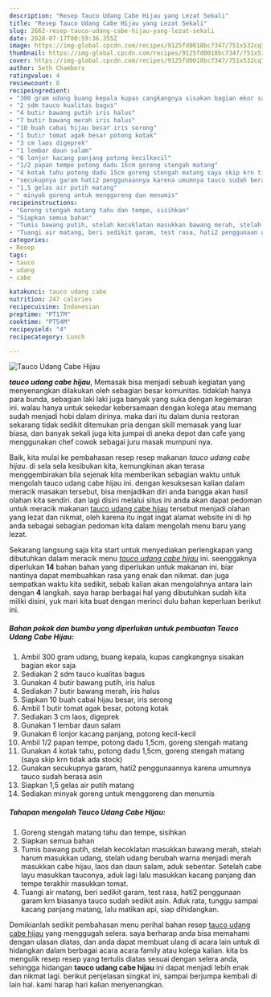 ```yaml
---
description: "Resep Tauco Udang Cabe Hijau yang Lezat Sekali"
title: "Resep Tauco Udang Cabe Hijau yang Lezat Sekali"
slug: 2662-resep-tauco-udang-cabe-hijau-yang-lezat-sekali
date: 2020-07-17T00:59:36.355Z
image: https://img-global.cpcdn.com/recipes/9125fd0018bc7347/751x532cq70/tauco-udang-cabe-hijau-foto-resep-utama.jpg
thumbnail: https://img-global.cpcdn.com/recipes/9125fd0018bc7347/751x532cq70/tauco-udang-cabe-hijau-foto-resep-utama.jpg
cover: https://img-global.cpcdn.com/recipes/9125fd0018bc7347/751x532cq70/tauco-udang-cabe-hijau-foto-resep-utama.jpg
author: Seth Chambers
ratingvalue: 4
reviewcount: 8
recipeingredient:
- "300 gram udang buang kepala kupas cangkangnya sisakan bagian ekor saja"
- "2 sdm tauco kualitas bagus"
- "4 butir bawang putih iris halus"
- "7 butir bawang merah iris halus"
- "10 buah cabai hijau besar iris serong"
- "1 butir tomat agak besar potong kotak"
- "3 cm laos digeprek"
- "1 lembar daun salam"
- "6 lonjor kacang panjang potong kecilkecil"
- "1/2 papan tempe potong dadu 15cm goreng stengah matang"
- "4 kotak tahu potong dadu 15cm goreng stengah matang saya skip krn tidak ada stock"
- "secukupnya garam hati2 penggunaannya karena umumnya tauco sudah berasa asin"
- "1,5 gelas air putih matang"
- " minyak goreng untuk menggoreng dan menumis"
recipeinstructions:
- "Goreng stengah matang tahu dan tempe, sisihkan"
- "Siapkan semua bahan"
- "Tumis bawang putih, stelah kecoklatan masukkan bawang merah, stelah harum masukkan udang, stelah udang berubah warna menjadi merah masukkan cabe hijau, laos dan daun salam, aduk sebentar. Setelah cabe layu masukkan tauconya, aduk lagi lalu masukkan kacang panjang dan tempe terakhir masukkan tomat."
- "Tuangi air matang, beri sedikit garam, test rasa, hati2 penggunaan garam krn biasanya tauco sudah sedikit asin. Aduk rata, tunggu sampai kacang panjang matang, lalu matikan api, siap dihidangkan."
categories:
- Resep
tags:
- tauco
- udang
- cabe

katakunci: tauco udang cabe 
nutrition: 247 calories
recipecuisine: Indonesian
preptime: "PT17M"
cooktime: "PT54M"
recipeyield: "4"
recipecategory: Lunch

---
```



![Tauco Udang Cabe Hijau](https://img-global.cpcdn.com/recipes/9125fd0018bc7347/751x532cq70/tauco-udang-cabe-hijau-foto-resep-utama.jpg)

<b><i>tauco udang cabe hijau</i></b>, Memasak bisa menjadi sebuah kegiatan yang menyenangkan dilakukan oleh sebagian besar komunitas. tidaklah hanya para bunda, sebagian laki laki juga banyak yang suka dengan kegemaran ini. walau hanya untuk sekedar kebersamaan dengan kolega atau memang sudah menjadi hobi dalam dirinya. maka dari itu dalam dunia restoran sekarang tidak sedikit ditemukan pria dengan skill memasak yang luar biasa, dan banyak sekali juga kita jumpai di aneka depot dan cafe yang menggunakan chef cowok sebagai juru masak mumpuni nya.



Baik, kita mulai ke pembahasan resep resep makanan <i>tauco udang cabe hijau</i>. di sela sela kesibukan kita, kemungkinan akan terasa menggembirakan bila sejenak kita memberikan sebagian waktu untuk mengolah tauco udang cabe hijau ini. dengan kesuksesan kalian dalam meracik masakan tersebut, bisa menjadikan diri anda bangga akan hasil olahan kita sendiri. dan lagi disini melalui situs ini anda akan dapat pedoman untuk meracik makanan <u>tauco udang cabe hijau</u> tersebut menjadi olahan yang lezat dan nikmat, oleh karena itu ingat ingat alamat website ini di hp anda sebagai sebagian pedoman kita dalam mengolah menu baru yang lezat.


Sekarang langsung saja kita start untuk menyediakan perlengkapan yang dibutuhkan dalam meracik menu <u><i>tauco udang cabe hijau</i></u> ini. seenggaknya diperlukan <b>14</b> bahan bahan yang diperlukan untuk makanan ini. biar nantinya dapat membuahkan rasa yang enak dan nikmat. dan juga sempatkan waktu kita sedikit, sebab kalian akan mengolahnya antara lain dengan <b>4</b> langkah. saya harap berbagai hal yang dibutuhkan sudah kita miliki disini, yuk mari kita buat dengan merinci dulu bahan keperluan berikut ini.

<!--inarticleads1-->

##### Bahan pokok dan bumbu yang diperlukan untuk pembuatan Tauco Udang Cabe Hijau:

1. Ambil 300 gram udang, buang kepala, kupas cangkangnya sisakan bagian ekor saja
1. Sediakan 2 sdm tauco kualitas bagus
1. Gunakan 4 butir bawang putih, iris halus
1. Sediakan 7 butir bawang merah, iris halus
1. Siapkan 10 buah cabai hijau besar, iris serong
1. Ambil 1 butir tomat agak besar, potong kotak
1. Sediakan 3 cm laos, digeprek
1. Gunakan 1 lembar daun salam
1. Gunakan 6 lonjor kacang panjang, potong kecil-kecil
1. Ambil 1/2 papan tempe, potong dadu 1,5cm, goreng stengah matang
1. Gunakan 4 kotak tahu, potong dadu 1,5cm, goreng stengah matang (saya skip krn tidak ada stock)
1. Gunakan secukupnya garam, hati2 penggunaannya karena umumnya tauco sudah berasa asin
1. Siapkan 1,5 gelas air putih matang
1. Sediakan  minyak goreng untuk menggoreng dan menumis




<!--inarticleads2-->

##### Tahapan mengolah Tauco Udang Cabe Hijau:

1. Goreng stengah matang tahu dan tempe, sisihkan
1. Siapkan semua bahan
1. Tumis bawang putih, stelah kecoklatan masukkan bawang merah, stelah harum masukkan udang, stelah udang berubah warna menjadi merah masukkan cabe hijau, laos dan daun salam, aduk sebentar. Setelah cabe layu masukkan tauconya, aduk lagi lalu masukkan kacang panjang dan tempe terakhir masukkan tomat.
1. Tuangi air matang, beri sedikit garam, test rasa, hati2 penggunaan garam krn biasanya tauco sudah sedikit asin. Aduk rata, tunggu sampai kacang panjang matang, lalu matikan api, siap dihidangkan.




Demikianlah sedikit pembahasan menu perihal bahan resep <u>tauco udang cabe hijau</u> yang menggugah selera. saya berharap anda bisa memahami dengan ulasan diatas, dan anda dapat membuat ulang di acara lain untuk di hidangkan dalam berbagai acara acara family atau kolega kalian. kita bs mengulik resep resep yang tertulis diatas sesuai dengan selera anda, sehingga hidangan <b>tauco udang cabe hijau</b> ini dapat menjadi lebih enak dan nikmat lagi. berikut penjelasan singkat ini, sampai berjumpa kembali di lain hal. kami harap hari kalian menyenangkan.
